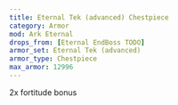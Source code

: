 ```yaml
---
title: Eternal Tek (advanced) Chestpiece
category: Armor
mod: Ark Eternal
drops_from: [Eternal EndBoss TODO]
armor_set: Eternal Tek (advanced)
armor_type: Chestpiece
max_armor: 12996
---
```


2x fortitude bonus

